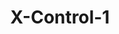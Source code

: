 ---
layout: pid
title: X-Control-1
owner: playfultechnology
license: GPL
site: https://github.com/playfultechnology/x-control
source: https://github.com/playfultechnology/x-control/xcontrol1
---